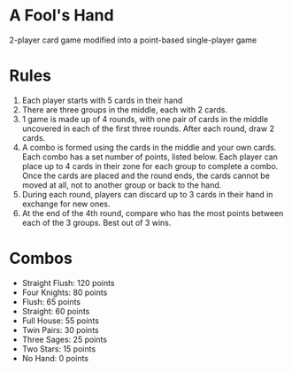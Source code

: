 # A Fool's Hand
2-player card game modified into a point-based single-player game
# Rules 
1.   Each player starts with 5 cards in their hand
2.   There are three groups in the middle, each with 2 cards.
3. 1 game is made up of 4 rounds, with one pair of cards in the middle uncovered in each of the first three rounds. After each round, draw 2 cards.
4.    A combo is formed using the cards in the middle and your own cards. Each combo has a set number of points, listed below. Each player can place up to 4 cards in their zone for each group to complete a combo. Once the cards are placed and the round ends, the cards cannot be moved at all, not to another group or back to the hand.
5. During each round, players can discard up to 3 cards in their hand in exchange for new ones.
6.  At the end of the 4th round, compare who has the most points between each of the 3 groups. Best out of 3 wins.

# Combos
*   Straight Flush: 120 points
*   Four Knights: 80 points
* Flush: 65 points
* Straight: 60 points
* Full House: 55 points
* Twin Pairs: 30 points
* Three Sages: 25 points
* Two Stars: 15 points
* No Hand: 0 points
